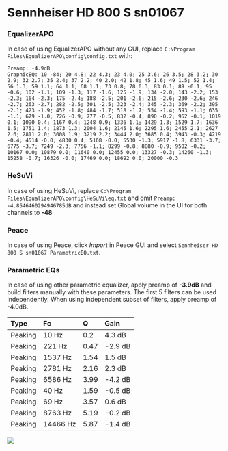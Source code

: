 # Sennheiser HD 800 S sn01067

### EqualizerAPO
In case of using EqualizerAPO without any GUI, replace `C:\Program Files\EqualizerAPO\config\config.txt`
with:
```
Preamp: -4.9dB
GraphicEQ: 10 -84; 20 4.8; 22 4.3; 23 4.0; 25 3.6; 26 3.5; 28 3.2; 30 2.9; 32 2.7; 35 2.4; 37 2.2; 40 2.0; 42 1.8; 45 1.6; 49 1.5; 52 1.4; 56 1.3; 59 1.1; 64 1.1; 68 1.1; 73 0.8; 78 0.3; 83 0.1; 89 -0.1; 95 -0.6; 102 -1.1; 109 -1.3; 117 -1.6; 125 -1.9; 134 -2.0; 143 -2.2; 153 -2.3; 164 -2.3; 175 -2.4; 188 -2.5; 201 -2.6; 215 -2.6; 230 -2.6; 246 -2.7; 263 -2.7; 282 -2.5; 301 -2.5; 323 -2.4; 345 -2.3; 369 -2.2; 395 -2.1; 423 -1.9; 452 -1.8; 484 -1.7; 518 -1.7; 554 -1.4; 593 -1.1; 635 -1.1; 679 -1.0; 726 -0.9; 777 -0.5; 832 -0.4; 890 -0.2; 952 -0.1; 1019 0.1; 1090 0.4; 1167 0.4; 1248 0.9; 1336 1.1; 1429 1.3; 1529 1.7; 1636 1.5; 1751 1.4; 1873 1.3; 2004 1.6; 2145 1.6; 2295 1.6; 2455 2.1; 2627 2.6; 2811 2.0; 3008 1.9; 3219 2.2; 3444 2.0; 3685 0.4; 3943 -0.3; 4219 -0.4; 4514 -0.0; 4830 0.4; 5168 -0.0; 5530 -1.3; 5917 -1.8; 6331 -3.7; 6775 -3.7; 7249 -2.3; 7756 -1.1; 8299 -0.8; 8880 -0.9; 9502 -0.2; 10167 0.0; 10879 0.0; 11640 0.0; 12455 0.0; 13327 -0.3; 14260 -1.3; 15258 -0.7; 16326 -0.0; 17469 0.0; 18692 0.0; 20000 -0.3
```

### HeSuVi
In case of using HeSuVi, replace `C:\Program Files\EqualizerAPO\config\HeSuVi\eq.txt` and omit `Preamp:
-4.8546460294946785dB` and instead set Global volume in the UI for both channels to **-48**

### Peace
In case of using Peace, click *Import* in Peace GUI and select `Sennheiser HD 800 S sn01067 ParametricEQ.txt`.

### Parametric EQs
In case of using other parametric equalizer, apply preamp of **-3.9dB** and build filters manually
with these parameters. The first 5 filters can be used independently.
When using independent subset of filters, apply preamp of -4.0dB.

| Type    | Fc       |    Q | Gain    |
|:--------|:---------|:-----|:--------|
| Peaking | 10 Hz    | 0.2  | 4.3 dB  |
| Peaking | 221 Hz   | 0.47 | -2.9 dB |
| Peaking | 1537 Hz  | 1.54 | 1.5 dB  |
| Peaking | 2781 Hz  | 2.16 | 2.3 dB  |
| Peaking | 6586 Hz  | 3.99 | -4.2 dB |
| Peaking | 40 Hz    | 1.59 | -0.5 dB |
| Peaking | 69 Hz    | 3.57 | 0.6 dB  |
| Peaking | 8763 Hz  | 5.19 | -0.2 dB |
| Peaking | 14466 Hz | 5.87 | -1.4 dB |

![](https://raw.githubusercontent.com/jaakkopasanen/AutoEq/master/results/innerfidelity/sbaf-serious/Sennheiser%20HD%20800%20S%20sn01067/Sennheiser%20HD%20800%20S%20sn01067.png)